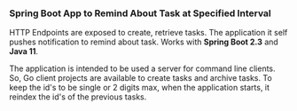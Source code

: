 ### Spring Boot App to Remind About Task at Specified Interval

HTTP Endpoints are exposed to create, retrieve tasks. The application it self pushes notification to remind about task.
Works with **Spring Boot 2.3** and **Java 11**. 

The application is intended to be used a server for command line clients. So, Go client projects are available to create tasks and archive tasks. To keep the id's to be single or 2 digits max, when the application starts, it reindex the id's of the previous tasks.

 